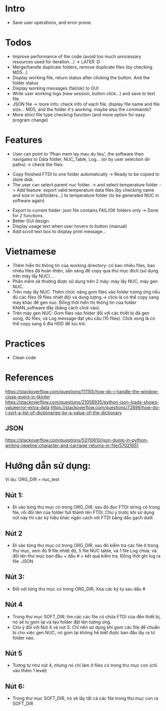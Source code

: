 # Intro
+ Save user operations, and error prone.
# Todos
- Improve performance of the code (avoid too much unncessary resources used for iteration...) -> LATER :D
- Merge/handle duplicate folders, remove duplicate files (by checking MD5...)
- Display working file, return status after clicking the button. And the folder status
- Display working messages (fail/ok) to GUI
- Write user working logs (new session, button click...) and save to text file
- JSON file -> more info: check info of each file, display file name and file size... MD5, and the folder it's working. maybe also the commands?
- More strict file type checking function (and more option for easy program change)
# Features
- User can point to 'Phan mem lay mau du lieu', the software then navigates to Data folder, NUC_Table, Log... (or by user selection dir paths) -> check the files:
+ Copy finished FTDI to one folder automatically -> Ready to be copied to store disk.
+ The user can select parent nuc folder. -> and select temperature folder -> Add feature: export valid temperature data files (by checking name and size in subfolders...) to temperature folder (to be generated NUC in software again)
- Export to current folder: json file contains FAIL/OK folders only -> Done for 2 functions
- Better GUI design.
- Display usage text when user hovers to button (manual)
- Add scroll text box to display print message...
# Vietnamese
- Thêm hiển thị thông tin của working directory: có bao nhiêu files, bao nhiêu files đã hoàn thiện, sẵn sàng để copy qua thư mục đích (sử dụng trên máy lấy NUC)… 
- Phần mềm sẽ thường được sử dụng trên 2 máy: máy lấy NUC, máy gen NUC.
- Trên máy lấy NUC: Thêm chức năng gom files vào folder tương ứng nếu đủ các files (9 files nhiệt độ) và dung lượng -> click là có thể copy sang máy khác để gen nuc. Đồng thời hiển thị thông tin của folder KNAN_software đấy (bằng cách click vào). 
- Trên máy gen NUC: Gom files vào folder đối với các thiết bị đã gen xong, đủ files, và Log message đạt yêu cầu (15 files). Click xong là có thể copy sang ổ đĩa HDD để lưu trữ.

# Practices
- Clean code
# References
https://stackoverflow.com/questions/111155/how-do-i-handle-the-window-close-event-in-tkinter
https://stackoverflow.com/questions/21058935/python-json-loads-shows-valueerror-extra-data
https://stackoverflow.com/questions/72899/how-do-i-sort-a-list-of-dictionaries-by-a-value-of-the-dictionary

## JSON
https://stackoverflow.com/questions/53110610/json-dump-in-python-writing-newline-character-and-carriage-returns-in-file/57021651

# Hướng dẫn sử dụng:
Ví dụ:
ORG_DIR = nuc_test
## Nút 1:
- Đi vào từng thư mục có trong ORG_DIR, sau đó đọc FTDI string có trong file, rồi đổi tên của folder full thành tên FTDI. Chú ý trước khi sử dụng nút này thì các ký hiệu khác ngăn cách với FTDI bằng dấu gạch dưới
## Nút 2
- Đi vào từng thư mục có trong ORG_DIR, sau đó kiểm tra các file ở trong thư mục, xem đủ 9 file nhiệt độ, 5 file NUC table, và 1 file Log chưa, và đổi tên thư mục ban đầu + dấu # + kết quả kiểm tra. Đồng thời ghi log ra file .JSON
## Nút 3: 
- Đối với từng thư mục có trong ORG_DIR, Xóa các ký tự sau dấu #
## Nút 4
- Trong thư mục SOFT_DIR: tìm các các file có chứa FTDI của đến thiết bị, nó sẽ tự gom lại và tạo folder đặt tên tương ứng.
- Chú ý đối với Nút 4 và nút 5: Chỉ nên sử dụng khi gom các file để chuẩn bị cho việc gen NUC, nó gom lại không hề biết được ban đầu lấy ra từ folder nào.
## Nút 5
- Tương tự như nút 4, nhưng nó chỉ làm ở files có trong thư mục con (chỉ vào thêm 1 level)
## Nút 6:
- Trong thư mục SOFT_DIR, nó sẽ lấy tất cả các file trong thư mục con ra SOFT_DIR
